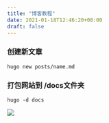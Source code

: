 ```yaml
---
title: "博客教程"
date: 2021-01-18T12:46:20+08:00
draft: false
---
```


### 创建新文章

```shell
hugo new posts/name.md
```

### 打包网站到 /docs文件夹

```shell
hugo -d docs
```

![](C:\Users\14346\Desktop\学习\a.jpg)